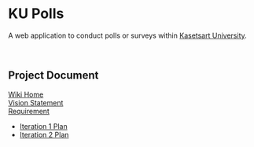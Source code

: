 # KU Polls
A web application to conduct polls or surveys within [Kasetsart University](https://www.ku.ac.th/th).

<p>&nbsp;</p>

## Project Document
  [Wiki Home](https://github.com/danyouknowme/ku-polls/wiki)<br>
  [Vision Statement](https://github.com/danyouknowme/ku-polls/wiki/Vision-Statement)<br>
  [Requirement](https://github.com/danyouknowme/ku-polls/wiki/Requirements)<br>
  
  - [Iteration 1 Plan](https://github.com/danyouknowme/ku-polls/wiki/Iteration-1-Plan)<br>
  - [Iteration 2 Plan](https://github.com/danyouknowme/ku-polls/wiki/Iteration-2-Plan)

